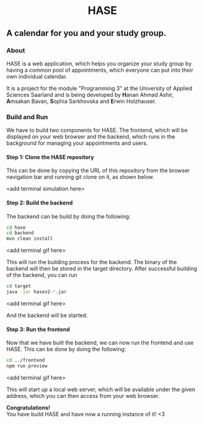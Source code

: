 
<h1 style="text-align:center;">HASE</h1>

## A calendar for you and your study group.

### About 

HASE is a web application, which helps you organize your study group by having a common pool of appointments, which everyone
can put into their own individual calendar.

It is a project for the module "Programming 3" at the University of Applied Sciences Saarland and is being developed by **H**anan Ahmad Ashir,
**A**msakan Bavan, **S**ophia Sarkhovska and **E**rwin Holzhauser.

### Build and Run

We have to build two components for HASE. The frontend, which will be displayed on your web browser
and the backend, which runs in the background for managing your appointments and users.

#### Step 1: Clone the HASE repository

This can be done by copying the URL of this repository from the browser navigation bar and running
git clone on it, as shown below.

\<add terminal simulation here\>

#### Step 2: Build the backend

The backend can be build by doing the following:

```bash
cd hase
cd backend
mvn clean install
```

\<add terminal gif here\>

This will run the building process for the backend. The binary of the backend will then be stored in the 
target directory. After successful building of the backend, you can run

```bash
cd target
java -jar hasev2-*.jar
```

\<add terminal gif here\>

And the backend will be started.

#### Step 3: Run the frontend

Now that we have built the backend, we can now run the frontend and use HASE. This can be done by
doing the following:

````bash
cd ../frontend
npm run preview
````

\<add terminal gif here\>

This will start up a local web server, which will be available under the given address, which you can
then access from your web browser.

**Congratulations!**<br>
You have build HASE and have now a running instance of it! <3